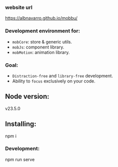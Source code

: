 ### website url
https://albnavarro.github.io/mobbu/

### Development environment for:
- `mobCore`: store & generic utils.
- `mobJs`: component library.
- `mobMotion`: animation library.

### Goal:
- `Distraction-free` and `library-free` development.
- Ability to `focus` exclusively on your code.


## Node version:
v23.5.0

## Installing:
npm i

### Development:
npm run serve
